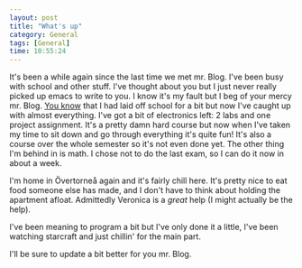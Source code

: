 ```yaml
---
layout: post
title: "What's up"
category: General
tags: [General]
time: 10:55:24
---
```

It's been a while again since the last time we met mr. Blog. I've been busy with school and other stuff. I've thought about you but I just never really picked up emacs to write to you. I know it's my fault but I beg of your mercy mr. Blog. [You know](/blog/2011/02/09/a_week_of_headache) that I had laid off school for a bit but now I've caught up with almost everything. I've got a bit of electronics left: 2 labs and one project assignment. It's a pretty damn hard course but now when I've taken my time to sit down and go through everything it's quite fun! It's also a course over the whole semester so it's not even done yet. The other thing I'm behind in is math. I chose not to do the last exam, so I can do it now in about a week.

I'm home in Övertorneå again and it's fairly chill here. It's pretty nice to eat food someone else has made, and I don't have to think about holding the apartment afloat. Admittedly Veronica is a *great* help (I might actually be the help).

I've been meaning to program a bit but I've only done it a little, I've been watching starcraft and just chillin' for the main part.

I'll be sure to update a bit better for you mr. Blog.

